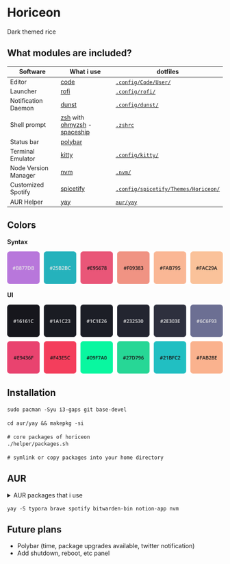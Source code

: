 # Horiceon

Dark themed rice

## What modules are included?

| Software             | What i use                                                   | dotfiles                                                     |
| -------------------- | ------------------------------------------------------------ | ------------------------------------------------------------ |
| Editor               | [code](https://github.com/microsoft/vscode)                  | [`.config/Code/User/`](.config/Code/User)                    |
| Launcher             | [rofi](https://github.com/davatorium/rofi)                   | [`.config/rofi/`](.config/rofi)                              |
| Notification Daemon  | [dunst](https://github.com/dunst-project/dunst)              | [`.config/dunst/`](.config/dunst/) |
| Shell prompt         | [zsh](https://zsh.org) with [ohmyzsh](https://github.com/ohmyzsh/ohmyzsh) - [spaceship](https://github.com/denysdovhan/spaceship-prompt) | [`.zshrc`](.zshrc)                                           |
| Status bar           | [polybar](https://github.com/polybar/polybar)                |                                                              |
| Terminal Emulator    | [kitty](https://sw.kovidgoyal.net/kitty)                     | [`.config/kitty/`](.config/kitty)                            |
| Node Version Manager | [nvm](https://github.com/nvm-sh/nvm)                         | [`.nvm/`](.nvm)                                              |
| Customized Spotify   | [spicetify](https://github.com/khanhas/spicetify-cli)        | [`.config/spicetify/Themes/Horiceon/`](.config/spicetify/Themes/Horiceon) |
| AUR Helper           | [yay](https://github.com/Jguer/yay)                          | [`aur/yay`](aur/yay)                                         |

## Colors

**Syntax**

![syntax](.meta/colors-syntax.png)

**UI**

![ui](.meta/colors-ui.png)

## Installation

    sudo pacman -Syu i3-gaps git base-devel

    cd aur/yay && makepkg -si

    # core packages of horiceon
    ./helper/packages.sh

    # symlink or copy packages into your home directory

## AUR

<details>
    <summary>AUR packages that i use</summary>

    | Software             | What i use                                      | AUR Nam         |
    | -------------------- | ----------------------------------------------- | --------------- |
    | WYSIWYG Editor       | [Typora](https://typora.io/)                    | `typora`        |
    | Browser              | [Brave](https://brave.com/)                     | `brave-bin`     |
    | Music Client         | [Spotify](https://www.spotify.com/)             | `spotify`       |
    | Password Manager     | [Spotify](https://github.com/bitwarden/desktop) | `bitwarden-bin` |
    | Notes                | [Notion](https://www.notion.so/)                | `notion-app`    |
    | Node Version Manager | [nvm](https://github.com/nvm-sh/nvm)            | `nvm`           |

</details>

    yay -S typora brave spotify bitwarden-bin notion-app nvm

## Future plans

- Polybar (time, package upgrades available, twitter notification)
- Add shutdown, reboot, etc panel
